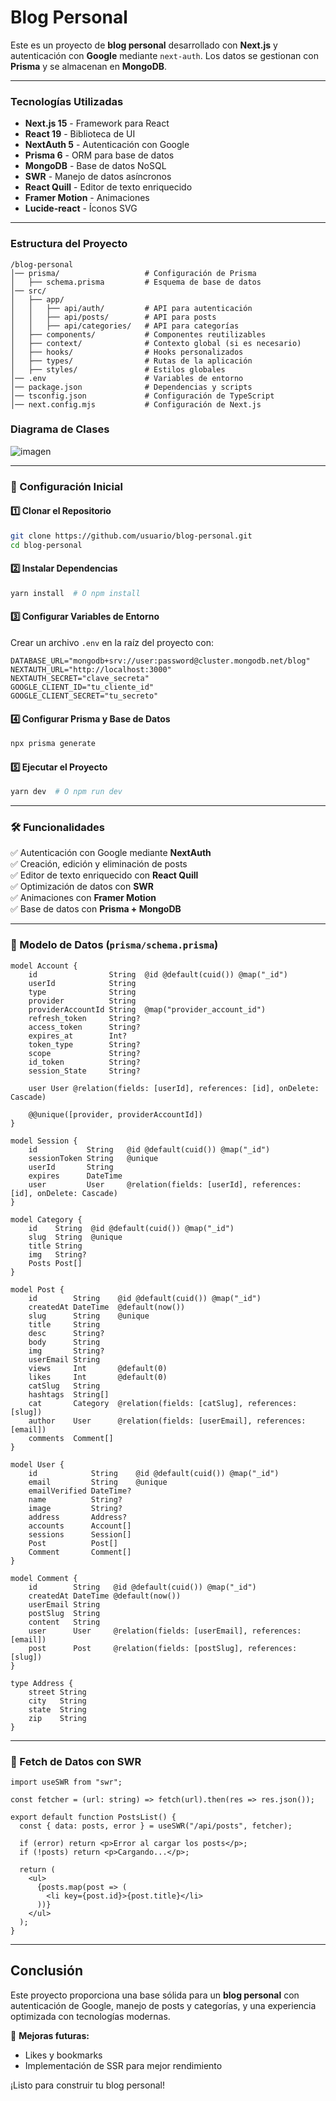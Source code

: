 # Blog Personal

Este es un proyecto de **blog personal** desarrollado con **Next.js** y autenticación con **Google** mediante `next-auth`. Los datos se gestionan con **Prisma** y se almacenan en **MongoDB**.

---

### Tecnologías Utilizadas
- **Next.js 15** - Framework para React
- **React 19** - Biblioteca de UI
- **NextAuth 5** - Autenticación con Google
- **Prisma 6** - ORM para base de datos
- **MongoDB** - Base de datos NoSQL
- **SWR** - Manejo de datos asíncronos
- **React Quill** - Editor de texto enriquecido
- **Framer Motion** - Animaciones
- **Lucide-react** - Íconos SVG

---

### Estructura del Proyecto
```
/blog-personal
│── prisma/                   # Configuración de Prisma
│   ├── schema.prisma         # Esquema de base de datos
│── src/
│   ├── app/
│   │   ├── api/auth/         # API para autenticación
│   │   ├── api/posts/        # API para posts
│   │   ├── api/categories/   # API para categorías
│   ├── components/           # Componentes reutilizables
│   ├── context/              # Contexto global (si es necesario)
│   ├── hooks/                # Hooks personalizados
│   ├── types/                # Rutas de la aplicación
│   ├── styles/               # Estilos globales
│── .env                      # Variables de entorno
│── package.json              # Dependencias y scripts
│── tsconfig.json             # Configuración de TypeScript
│── next.config.mjs           # Configuración de Next.js
```
### Diagrama de Clases

![imagen](https://github.com/user-attachments/assets/431cd614-3eb8-49be-8a23-542d42d98030)

---

### 🔧 Configuración Inicial

#### 1️⃣ Clonar el Repositorio
```sh
git clone https://github.com/usuario/blog-personal.git
cd blog-personal
```

#### 2️⃣ Instalar Dependencias
```sh
yarn install  # O npm install
```

#### 3️⃣ Configurar Variables de Entorno
Crear un archivo `.env` en la raíz del proyecto con:
```env
DATABASE_URL="mongodb+srv://user:password@cluster.mongodb.net/blog"
NEXTAUTH_URL="http://localhost:3000"
NEXTAUTH_SECRET="clave_secreta"
GOOGLE_CLIENT_ID="tu_cliente_id"
GOOGLE_CLIENT_SECRET="tu_secreto"
```

#### 4️⃣ Configurar Prisma y Base de Datos
```sh
npx prisma generate
```

#### 5️⃣ Ejecutar el Proyecto
```sh
yarn dev  # O npm run dev
```

---

### 🛠 Funcionalidades
✅ Autenticación con Google mediante **NextAuth**  
✅ Creación, edición y eliminación de posts  
✅ Editor de texto enriquecido con **React Quill**  
✅ Optimización de datos con **SWR**  
✅ Animaciones con **Framer Motion**  
✅ Base de datos con **Prisma + MongoDB**  

---

### 📌 Modelo de Datos (`prisma/schema.prisma`)
```prisma
model Account {
    id                String  @id @default(cuid()) @map("_id")
    userId            String
    type              String
    provider          String
    providerAccountId String  @map("provider_account_id")
    refresh_token     String?
    access_token      String?
    expires_at        Int?
    token_type        String?
    scope             String?
    id_token          String?
    session_State     String?

    user User @relation(fields: [userId], references: [id], onDelete: Cascade)

    @@unique([provider, providerAccountId])
}

model Session {
    id           String   @id @default(cuid()) @map("_id")
    sessionToken String   @unique
    userId       String
    expires      DateTime
    user         User     @relation(fields: [userId], references: [id], onDelete: Cascade)
}

model Category {
    id    String  @id @default(cuid()) @map("_id")
    slug  String  @unique
    title String
    img   String?
    Posts Post[]
}

model Post {
    id        String    @id @default(cuid()) @map("_id")
    createdAt DateTime  @default(now())
    slug      String    @unique
    title     String
    desc      String?
    body      String
    img       String?
    userEmail String
    views     Int       @default(0)
    likes     Int       @default(0)
    catSlug   String
    hashtags  String[]
    cat       Category  @relation(fields: [catSlug], references: [slug])
    author    User      @relation(fields: [userEmail], references: [email])
    comments  Comment[]
}

model User {
    id            String    @id @default(cuid()) @map("_id")
    email         String    @unique
    emailVerified DateTime?
    name          String?
    image         String?
    address       Address?
    accounts      Account[]
    sessions      Session[]
    Post          Post[]
    Comment       Comment[]
}

model Comment {
    id        String   @id @default(cuid()) @map("_id")
    createdAt DateTime @default(now())
    userEmail String
    postSlug  String
    content   String
    user      User     @relation(fields: [userEmail], references: [email])
    post      Post     @relation(fields: [postSlug], references: [slug])
}

type Address {
    street String
    city   String
    state  String
    zip    String
}
```

---

### 🔄 Fetch de Datos con SWR
```tsx
import useSWR from "swr";

const fetcher = (url: string) => fetch(url).then(res => res.json());

export default function PostsList() {
  const { data: posts, error } = useSWR("/api/posts", fetcher);

  if (error) return <p>Error al cargar los posts</p>;
  if (!posts) return <p>Cargando...</p>;

  return (
    <ul>
      {posts.map(post => (
        <li key={post.id}>{post.title}</li>
      ))}
    </ul>
  );
}
```

---

## Conclusión
Este proyecto proporciona una base sólida para un **blog personal** con autenticación de Google, manejo de posts y categorías, y una experiencia optimizada con tecnologías modernas.

🚀 **Mejoras futuras:**
- Likes y bookmarks
- Implementación de SSR para mejor rendimiento

¡Listo para construir tu blog personal!
